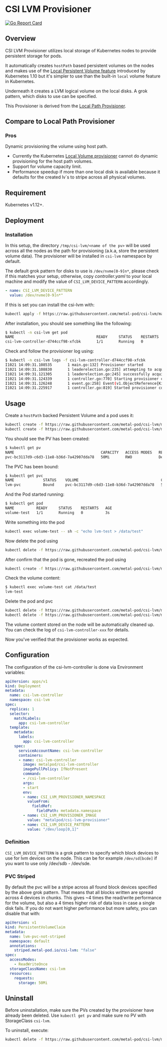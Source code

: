 # CSI LVM Provisioner

[![Go Report Card](https://goreportcard.com/badge/github.com/metal-pod/csi-lvm)](https://goreportcard.com/report/github.com/metal-pod/csi-lvm)

## Overview

CSI LVM Provisioner utilizes local storage of Kubernetes nodes to provide persistent storage for pods.

It automatically creates `hostPath` based persistent volumes on the nodes and makes use of the [Local Persistent Volume feature](https://kubernetes.io/blog/2018/04/13/local-persistent-volumes-beta/) introduced by Kubernetes 1.10 but it's simpler to use than the built-in `local` volume feature in Kubernetes. 

Underneath it creates a LVM logical volume on the local disks. A grok pattern, which disks to use can be specified.

This Provisioner is derived from the [Local Path Provisioner](https://github.com/rancher/local-path-provisioner).

## Compare to Local Path Provisioner

### Pros

Dynamic provisioning the volume using host path.

* Currently the Kubernetes [Local Volume provisioner](https://github.com/kubernetes-incubator/external-storage/tree/master/local-volume) cannot do dynamic provisioning for the host path volumes.
* Support for volume capacity limit.
* Performance speedup if more than one local disk is available because it defaults for the created lv´s to stripe across all physical volumes.

## Requirement

Kubernetes v1.12+.

## Deployment

### Installation

In this setup, the directory `/tmp/csi-lvm/<name of the pv>` will be used across all the nodes as the path for provisioning (a.k.a, store the persistent volume data). The provisioner will be installed in `csi-lvm` namespace by default.

The default grok pattern for disks to use is `/dev/nvme[0-9]n*`, please check if this matches your setup, otherwise, copy *controller.yaml* to your local machine and modify the value of `CSI_LVM_DEVICE_PATTERN` accordingly.

```yaml
- name: CSI_LVM_DEVICE_PATTERN
  value: /dev/nvme[0-9]n*"
```

If this is set you can install the csi-lvm with:

```bash
kubectl apply -f https://raw.githubusercontent.com/metal-pod/csi-lvm/master/deploy/controller.yaml
```

After installation, you should see something like the following:

```bash
$ kubectl -n csi-lvm get pod
NAME                                     READY     STATUS    RESTARTS   AGE
csi-lvm-controller-d744ccf98-xfcbk       1/1       Running   0          7m
```

Check and follow the provisioner log using:

```bash
$ kubectl -n csi-lvm logs -f csi-lvm-controller-d744ccf98-xfcbk
I1021 14:09:31.108535       1 main.go:132] Provisioner started
I1021 14:09:31.108830       1 leaderelection.go:235] attempting to acquire leader lease  csi-lvm/metal-pod.io-csi-lvm...
I1021 14:09:31.121305       1 leaderelection.go:245] successfully acquired lease csi-lvm/metal-pod.io-csi-lvm
I1021 14:09:31.124339       1 controller.go:770] Starting provisioner controller metal-pod.io/csi-lvm_csi-lvm-controller-7f94749d78-t5nh8_17d2f7ef-1375-4e36-aa71-82e237430881!
I1021 14:09:31.126248       1 event.go:258] Event(v1.ObjectReference{Kind:"Endpoints", Namespace:"csi-lvm", Name:"metal-pod.io-csi-lvm", UID:"04da008c-36ec-4966-a4f6-c2028e69cdd5", APIVersion:"v1", ResourceVersion:"589", FieldPath:""}): type: 'Normal' reason: 'LeaderElection' csi-lvm-controller-7f94749d78-t5nh8_17d2f7ef-1375-4e36-aa71-82e237430881 became leader
I1021 14:09:31.225917       1 controller.go:819] Started provisioner controller metal-pod.io/csi-lvm_csi-lvm-controller-7f94749d78-t5nh8_17d2f7ef-1375-4e36-aa71-82e237430881!
```

## Usage

Create a `hostPath` backed Persistent Volume and a pod uses it:

```bash
kubectl create -f https://raw.githubusercontent.com/metal-pod/csi-lvm/master/example/pvc.yaml
kubectl create -f https://raw.githubusercontent.com/metal-pod/csi-lvm/master/example/pod.yaml
```

You should see the PV has been created:

```bash
$ kubectl get pv
NAME                                       CAPACITY   ACCESS MODES   RECLAIM POLICY   STATUS    CLAIM                    STORAGECLASS   REASON    AGE
pvc-bc3117d9-c6d3-11e8-b36d-7a42907dda78   50Mi       RWO            Delete           Bound     default/lvm-pvc          csi-lvm                  4s
```

The PVC has been bound:

```bash
$ kubectl get pvc
NAME             STATUS    VOLUME                                     CAPACITY   ACCESS MODES   STORAGECLASS   AGE
lvm-pvc          Bound     pvc-bc3117d9-c6d3-11e8-b36d-7a42907dda78   50Mi       RWO            csi-lvm        16s
```

And the Pod started running:

```bash
$ kubectl get pod
NAME          READY     STATUS    RESTARTS   AGE
volume-test   1/1       Running   0          3s
```

Write something into the pod

```bash
kubectl exec volume-test -- sh -c "echo lvm-test > /data/test"
```

Now delete the pod using

```bash
kubectl delete -f https://raw.githubusercontent.com/metal-pod/csi-lvm/master/example/pod.yaml
```

After confirm that the pod is gone, recreated the pod using

```bash
kubectl create -f https://raw.githubusercontent.com/metal-pod/csi-lvm/master/example/pod.yaml
```

Check the volume content:

```bash
$ kubectl exec volume-test cat /data/test
lvm-test
```

Delete the pod and pvc

```bash
kubectl delete -f https://raw.githubusercontent.com/metal-pod/csi-lvm/master/example/pvc.yaml
kubectl delete -f https://raw.githubusercontent.com/metal-pod/csi-lvm/master/example/pod.yaml
```

The volume content stored on the node will be automatically cleaned up. You can check the log of `csi-lvm-controller-xxx` for details.

Now you've verified that the provisioner works as expected.

## Configuration

The configuration of the csi-lvm-controller is done via Environment variables:

```yaml
apiVersion: apps/v1
kind: Deployment
metadata:
  name: csi-lvm-controller
  namespace: csi-lvm
spec:
  replicas: 1
  selector:
    matchLabels:
      app: csi-lvm-controller
  template:
    metadata:
      labels:
        app: csi-lvm-controller
    spec:
      serviceAccountName: csi-lvm-controller
      containers:
      - name: csi-lvm-controller
        image: metalpod/csi-lvm-controller
        imagePullPolicy: IfNotPresent
        command:
        - /csi-lvm-controller
        args:
        - start
        env:
        - name: CSI_LVM_PROVISIONER_NAMESPACE
          valueFrom:
            fieldRef:
              fieldPath: metadata.namespace
        - name: CSI_LVM_PROVISIONER_IMAGE
          value: "metalpod/csi-lvm-provisioner"
        - name: CSI_LVM_DEVICE_PATTERN
          value: "/dev/loop[0,1]"
```

### Definition

`CSI_LVM_DEVICE_PATTERN` is a grok pattern to specify which block devices to use for lvm devices on the node. This can be for example `/dev/sd[bcde]` if you want to use only /dev/sdb - /dev/sde.

### PVC Striped

By default the pvc will be a stripe across all found block devices specified by the above grok pattern. That means that all blocks written are spread across 4 devices in chunks. This gives ~4 times the read/write performance for the volume, but also a 4 times higher risk of data loss in case a single disk fails. If you do not want higher performance but more safety, you can disable that with:

```yaml
apiVersion: v1
kind: PersistentVolumeClaim
metadata:
  name: lvm-pvc-not-striped
  namespace: default
  annotations:
    striped.metal-pod.io/csi-lvm: "false"
spec:
  accessModes:
    - ReadWriteOnce
  storageClassName: csi-lvm
  resources:
    requests:
      storage: 50Mi
```

## Uninstall

Before uninstallation, make sure the PVs created by the provisioner have already been deleted. Use `kubectl get pv` and make sure no PV with StorageClass `csi-lvm`.

To uninstall, execute:

```bash
kubectl delete -f https://raw.githubusercontent.com/metal-pod/csi-lvm/master/deploy/controller.yaml
```